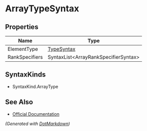 # ArrayTypeSyntax

## Properties

| Name           | Type                                  |
| -------------- | ------------------------------------- |
| ElementType    | [TypeSyntax](TypeSyntax.md)           |
| RankSpecifiers | SyntaxList\<ArrayRankSpecifierSyntax> |

## SyntaxKinds

* SyntaxKind\.ArrayType

## See Also

* [Official Documentation](https://docs.microsoft.com/en-us/dotnet/api/microsoft.codeanalysis.csharp.syntax.arraytypesyntax)


*\(Generated with [DotMarkdown](http://github.com/JosefPihrt/DotMarkdown)\)*